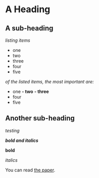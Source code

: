 # A Heading

## A sub-heading

*listing items*
- one
- two
- three
- four
- five

*of the listed items, the most important are:*
- one
**- two**
**- three**
- four
- five

## Another sub-heading

*testing*

***bold and italics***

**bold**

*italics*

You can read [the paper](https://www.nytimes.com).
